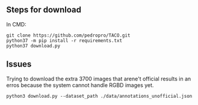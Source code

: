 ## Steps for download
In CMD:
```
git clone https://github.com/pedropro/TACO.git
python37 -m pip install -r requirements.txt
python37 download.py
```

## Issues
Trying to download the extra 3700 images that arene't official results in an erros because the system cannot handle RGBD images yet.
```
python3 download.py --dataset_path ./data/annotations_unofficial.json
```